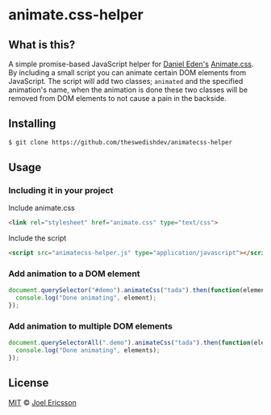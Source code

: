 # animate.css-helper

## What is this?
A simple promise-based JavaScript helper for [Daniel Eden's](https://github.com/daneden) [Animate.css](https://github.com/daneden/animate.css). By including a small script you can animate certain DOM elements from JavaScript.
The script will add two classes; `animated` and the specified animation's name, when the animation is done these two classes will be removed from DOM elements to not cause a pain in the backside.

## Installing
```bash
$ git clone https://github.com/theswedishdev/animatecss-helper
```

## Usage
### Including it in your project
Include animate.css
```html
<link rel="stylesheet" href="animate.css" type="text/css">
```
Include the script
```html
<script src="animatecss-helper.js" type="application/javascript"></script>
```

### Add animation to a DOM element
```js
document.querySelector("#demo").animateCss("tada").then(function(element) {
  console.log("Done animating", element);
});
```

### Add animation to multiple DOM elements
```js
document.querySelectorAll(".demo").animateCss("tada").then(function(elements) {
  console.log("Done animating", elements);
});
```

## License
[MIT](LICENSE) &copy; [Joel Ericsson](https://github.com/theswedishdev)
